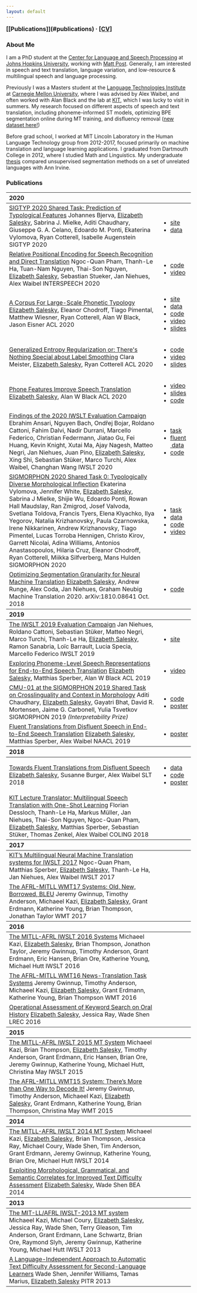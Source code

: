 ```yaml
---
layout: default
---
```


<span style="font-weight: bold; font-size: 16px;">
  [[Publications]](#publications) · <a href="/assets/pdf/Salesky_CV.pdf" target="_blank">[CV]</a>
</span>

### About Me

I am a PhD student at the [Center for Language and Speech Processing](https://www.clsp.jhu.edu/) at [Johns Hopkins University](https://www.cs.jhu.edu/), working with [Matt Post](https://matt.waypost.net/). 
Generally, I am interested in speech and text translation, language variation, and low-resource & multilingual speech and language processing.

Previously I was a Masters student at the [Language Technologies Institute](https://www.lti.cs.cmu.edu/) at [Carnegie Mellon University](https://www.cmu.edu/), where I was advised by Alex Waibel, and often worked with Alan Black and the lab at [KIT](http://isl.anthropomatik.kit.edu/english/), which I was lucky to visit in summers. 
My research focused on different aspects of speech and text translation, including phoneme-informed ST models, optimizing BPE segmentation online during MT training, and disfluency removal ([new dataset here!](https://github.com/isl-mt/fluent-fisher))

Before grad school, I worked at MIT Lincoln Laboratory in the Human Language Technology group from 2012-2017, focused primarily on machine translation and language learning applications.
I graduated from Dartmouth College in 2012, where I studied Math and Linguistics.
My undergraduate [thesis](http://linguistics.dartmouth.edu/undergraduate/honors/past-honors-theses) compared unsupervised segmentation methods on a set of unrelated languages with Ann Irvine.

### Publications

<table>
  <thead>
    <tr>
      <th style="text-align: left">2020</th>
      <th style="text-align: left"></th>
    </tr>
  </thead>
  <tbody>
    <tr>
      <td>
        <a target="_blank" href="/assets/pdf/sigtyp_st2020.pdf">SIGTYP 2020 Shared Task: Prediction of Typological Features</a>
        <paper>
          <authors>Johannes Bjerva, <u>Elizabeth Salesky</u>, Sabrina J. Mielke, Aditi Chaudhary, Giuseppe G. A. Celano, Edoardo M. Ponti, Ekaterina Vylomova, Ryan Cotterell, Isabelle Augenstein</authors>
        <venue>SIGTYP 2020</venue>
        </paper>
      </td>
      <td>
        <ul>
          <li><a target="_blank" href="https://sigtyp.github.io/st2020.html">site</a></li>
          <li><a target="_blank" href="https://github.com/sigtyp/ST2020">data</a></li>
        </ul>
      </td>
    </tr>
    <tr>
      <td>
        <a target="_blank" href="/assets/pdf/interspeech20_relativepos.pdf">Relative Positional Encoding for Speech Recognition and Direct Translation</a>
        <paper>
          <authors>Ngoc-Quan Pham, Thanh-Le Ha, Tuan-Nam Nguyen, Thai-Son Nguyen, <u>Elizabeth Salesky</u>, Sebastian Stueker, Jan Niehues, Alex Waibel</authors>
        <venue>INTERSPEECH 2020</venue>
        </paper>
      </td>
      <td>
        <ul>
          <li><a target="_blank" href="https://github.com/quanpn90/NMTGMinor">code</a></li>
          <li><a target="_blank" href="http://www.interspeech2020.org/index.php?m=content&c=index&a=show&catid=243&id=313">video</a></li>
        </ul>
      </td>
    </tr>
    <tr>
      <td>
        <a target="_blank" href="/assets/pdf/acl20_voxclamantis.pdf">A Corpus For Large-Scale Phonetic Typology</a>
        <paper>
          <authors><u>Elizabeth Salesky</u>, Eleanor Chodroff, Tiago Pimental, Matthew Wiesner, Ryan Cotterell, Alan W Black, Jason Eisner</authors>
        <venue>ACL 2020</venue>
        </paper>
      </td>
      <td>
        <ul>
          <li><a target="_blank" href="https://voxclamantisproject.github.io/">site</a></li>
          <li><a target="_blank" href="https://drive.google.com/drive/folders/10jsQgT5anb-E97DZMbGJjwPZ-Ux91xMM">data</a></li>
          <li><a target="_blank" href="https://github.com/VoxClamantisProject?tab=repositories">code</a></li>
          <li><a target="_blank" href="https://virtual.acl2020.org/paper_main.415.html">video</a></li>
          <li><a target="_blank" href="/assets/pdf/acl20_vox_slides.pdf">slides</a></li>
        </ul>
      </td>
    </tr>
    <tr>
      <td>
        <a target="_blank" href="/assets/pdf/acl20_GER.pdf">Generalized Entropy Regularization or: There's Nothing Special about Label Smoothing</a>
        <paper>
          <authors>Clara Meister, <u>Elizabeth Salesky</u>, Ryan Cotterell</authors>
        <venue>ACL 2020</venue>
        </paper>
      </td>
      <td>
        <ul>
          <li><a target="_blank" href="https://github.com/rycolab/entropyRegularization">code</a></li>
          <li><a target="_blank" href="https://virtual.acl2020.org/paper_main.615.html">video</a></li>          
          <li><a target="_blank" href="/assets/pdf/acl20_ger_slides.pdf">slides</a></li>
        </ul>
      </td>
    </tr>
    <tr>
      <td>
        <a target="_blank" href="/assets/pdf/acl20_phones4st.pdf">Phone Features Improve Speech Translation</a>
        <paper>
          <authors><u>Elizabeth Salesky</u>, Alan W Black</authors>
        <venue>ACL 2020</venue>
        </paper>
      </td>
      <td>
        <ul>
          <li><a target="_blank" href="https://virtual.acl2020.org/paper_main.217.html">video</a></li>
          <li><a target="_blank" href="/assets/pdf/acl20_phones4st_slides.pdf">slides</a></li>
          <li><a target="_blank" href="https://github.com/esalesky/xnmt-devel">code</a></li>
        </ul>
      </td>
    </tr>
    <tr>
      <td>
        <a target="_blank" href="/assets/pdf/2020.iwslt-overview.pdf">Findings of the 2020 IWSLT Evaluation Campaign</a>
        <paper>
          <authors>Ebrahim Ansari, Nguyen Bach, Ondřej Bojar, Roldano Cattoni, Fahim Dalvi, Nadir Durrani, Marcello Federico, Christian Federmann, Jiatao Gu, Fei Huang, Kevin Knight, Xutai Ma, Ajay Nagesh, Matteo Negri, Jan Niehues, Juan Pino, <u>Elizabeth Salesky</u>, Xing Shi, Sebastian Stüker, Marco Turchi, Alex Waibel, Changhan Wang</authors>
        <venue>IWSLT 2020</venue>
        </paper>
      </td>
      <td>
        <ul>
          <li><a target="_blank" href="http://iwslt.org/doku.php?id=conversational_speech_translation">task</a></li>
          <li><a target="_blank" href="https://github.com/isl-mt/fluent-fisher">fluent <br>&nbsp;data</a></li>
          <li><a target="_blank" href="https://github.com/esalesky/fisher-mapping">code</a></li>
        </ul>
      </td>
    </tr>
    <tr>
      <td>
        <a target="_blank" href="/assets/pdf/2020.sigmorphon-task0.pdf">SIGMORPHON 2020 Shared Task 0: Typologically Diverse Morphological Inflection</a>
        <paper>
          <authors>Ekaterina Vylomova, Jennifer White, <u>Elizabeth Salesky</u>, Sabrina J Mielke, Shijie Wu, Edoardo Ponti, Rowan Hall Maudslay, Ran Zmigrod, Josef Valvoda, Svetlana Toldova, Francis Tyers, Elena Klyachko, Ilya Yegorov, Natalia Krizhanovsky, Paula Czarnowska, Irene Nikkarinen, Andrew Krizhanovsky, Tiago Pimentel, Lucas Torroba Hennigen, Christo Kirov, Garrett Nicolai, Adina Williams, Antonios Anastasopoulos, Hilaria Cruz, Eleanor Chodroff, Ryan Cotterell, Miikka Silfverberg, Mans Hulden</authors>
        <venue>SIGMORPHON 2020</venue>
        </paper>
      </td>
      <td>
        <ul>
          <li><a target="_blank" href="https://sigmorphon.github.io/sharedtasks/2020/task0">task</a></li>
          <li><a target="_blank" href="https://github.com/sigmorphon2020/data">data</a></li>
          <li><a target="_blank" href="https://github.com/sigmorphon2020/baselines">code</a></li>
          <li><a target="_blank" href="https://slideslive.com/38929870/sigmorphon-2020-shared-task-0-typologically-diverse-morphological-inflection">video</a></li>
        </ul>
      </td>
    </tr>
    <tr>
      <td>
        <a target="_blank" href="/assets/pdf/mtj_optimizing.pdf">Optimizing Segmentation Granularity for Neural Machine Translation</a>
        <paper>
          <authors><u>Elizabeth Salesky</u>, Andrew Runge, Alex Coda, Jan Niehues, Graham Neubig</authors>
        <venue>Machine Translation 2020. <span style="font-weight:normal;">arXiv:1810.08641 Oct. 2018</span></venue>
        </paper>
      </td>
      <td>
        <ul>
          <li><a target="_blank" href="https://github.com/esalesky/NYFNN">code</a></li>
        </ul>
      </td>
    </tr>
  </tbody>
  <thead>
    <tr>
      <th style="text-align: left">2019</th>
      <th style="text-align: left"></th>
    </tr>
  </thead>
  <tbody>
    <tr>
      <td>
        <a target="_blank" href="/assets/pdf/iwslt19_overview.pdf">The IWSLT 2019 Evaluation Campaign</a>
        <paper>
          <authors>Jan Niehues, Roldano Cattoni, Sebastian Stüker, Matteo Negri, Marco Turchi, Thanh-Le Ha, <u>Elizabeth Salesky</u>, Ramon Sanabria, Loïc Barrault, Lucia Specia, Marcello Federico</authors>
        <venue>IWSLT 2019</venue>
        </paper>
      </td>
      <td>
        <ul>
          <li><a target="_blank" href="https://workshop2019.iwslt.org/">site</a></li>
        </ul>
      </td>
    </tr>
    <tr>
      <td>
        <a target="_blank" href="/assets/pdf/acl19_exploring.pdf">Exploring Phoneme-Level Speech Representations for End-to-End Speech Translation</a>
        <paper>
          <authors><u>Elizabeth Salesky</u>, Matthias Sperber, Alan W Black</authors>
        <venue>ACL 2019</venue>
        </paper>
      </td>
      <td>
        <ul>
          <li><a target="_blank" href="https://vimeo.com/384515395">video</a></li>
        </ul>
      </td>
    </tr>
    <tr>
      <td>
        <a target="_blank" href="/assets/pdf/sigmorphon19_cmu-01.pdf">CMU-01 at the SIGMORPHON 2019 Shared Task on Crosslinguality and Context in Morphology</a>
        <paper>
          <authors>Aditi Chaudhary, <u>Elizabeth Salesky</u>, Gayatri Bhat, David R. Mortensen, Jaime G. Carbonell, Yulia Tsvetkov</authors>
        <venue>SIGMORPHON 2019 <i>(Interpretability Prize)</i></venue>
        </paper>
      </td>
      <td>
        <ul>
          <li><a target="_blank" href="https://github.com/Aditi138/MorphologicalAnalysis">code</a></li>
          <li><a target="_blank" href="/assets/pdf/sigmorphon19_poster.pdf">poster</a></li>
        </ul>
      </td>
    </tr>
    <tr>
      <td>
        <a target="_blank" href="/assets/pdf/naacl19_fluent.pdf">Fluent Translations from Disfluent Speech in End-to-End Speech Translation</a>
        <paper>
          <authors><u>Elizabeth Salesky</u>, Matthias Sperber, Alex Waibel</authors>
        <venue>NAACL 2019</venue>
        </paper>
      </td>
      <td>
        <ul>
          <li><a target="_blank" href="/assets/pdf/naacl19_poster.pdf">poster</a></li>
        </ul>
      </td>
    </tr>
  </tbody>
  <thead>
    <tr>
      <th style="text-align: left">2018</th>
      <th style="text-align: left"></th>
    </tr>
  </thead>
  <tbody>
    <tr>
      <td>
        <a target="_blank" href="/assets/pdf/slt18_towards.pdf">Towards Fluent Translations from Disfluent Speech</a>
        <paper>
          <authors><u>Elizabeth Salesky</u>, Susanne Burger, Alex Waibel</authors>
        <venue>SLT 2018</venue>
        </paper>
      </td>
      <td>
        <ul>
          <li><a target="_blank" href="https://github.com/isl-mt/fluent-fisher">data</a></li>
          <li><a target="_blank" href="https://github.com/esalesky/fisher-mapping">code</a></li>
          <li><a target="_blank" href="/assets/pdf/slt18_poster.pdf">poster</a></li>
        </ul>
      </td>
    </tr>
    <tr>
      <td>
        <a target="_blank" href="/assets/pdf/coling18_lt.pdf">KIT Lecture Translator: Multilingual Speech Translation with One-Shot Learning</a>
        <paper>
          <authors>Florian Dessloch, Thanh-Le Ha, Markus Müller, Jan Niehues, Thai-Son Nguyen, Ngoc-Quan Pham, <u>Elizabeth Salesky</u>, Matthias Sperber, Sebastian Stüker, Thomas Zenkel, Alex Waibel</authors>
        <venue>COLING 2018</venue>
        </paper>
      </td>
      <td>
      </td>
    </tr>
  </tbody>
  <thead>
    <tr>
      <th style="text-align: left">2017</th>
      <th style="text-align: left"></th>
    </tr>
  </thead>
  <tbody>
    <tr>
      <td>
        <a target="_blank" href="/assets/pdf/iwslt17_kit.pdf">KIT’s Multilingual Neural Machine Translation systems for IWSLT 2017</a>
        <paper>
          <authors>Ngoc-Quan Pham, Matthias Sperber, <u>Elizabeth Salesky</u>, Thanh-Le Ha, Jan Niehues, Alex Waibel</authors>
        <venue>IWSLT 2017</venue>
        </paper>
      </td>
      <td>
        <ul>
        </ul>
      </td>
    </tr>
    <tr>
      <td>
        <a target="_blank" href="/assets/pdf/wmt17_afrl-ll.pdf">The AFRL-MITLL WMT17 Systems: Old, New, Borrowed, BLEU</a>
        <paper>
          <authors>Jeremy Gwinnup, Timothy Anderson, Michaeel Kazi, <u>Elizabeth Salesky</u>, Grant Erdmann, Katherine Young, Brian Thompson, Jonathan Taylor</authors>
        <venue>WMT 2017</venue>
        </paper>
      </td>
      <td>
        <ul>
        </ul>
      </td>
    </tr>
  </tbody>
  <thead>
    <tr>
      <th style="text-align: left">2016</th>
      <th style="text-align: left"></th>
    </tr>
  </thead>
  <tbody>
    <tr>
      <td>
        <a target="_blank" href="/assets/pdf/iwslt16_afrl-ll.pdf">The MITLL-AFRL IWSLT 2016 Systems</a>
        <paper>
          <authors>Michaeel Kazi, <u>Elizabeth Salesky</u>, Brian Thompson, Jonathon Taylor, Jeremy Gwinnup, Timothy Anderson, Grant Erdmann, Eric Hansen, Brian Ore, Katherine Young, Michael Hutt</authors>
        <venue>IWSLT 2016</venue>
        </paper>
      </td>
      <td>
        <ul>
        </ul>
      </td>
    </tr>
    <tr>
      <td>
        <a target="_blank" href="/assets/pdf/wmt16_afrl-ll.pdf">The AFRL-MITLL WMT16 News-Translation Task Systems</a>
        <paper>
          <authors>Jeremy Gwinnup, Timothy Anderson, Michaeel Kazi, <u>Elizabeth Salesky</u>, Grant Erdmann, Katherine Young, Brian Thompson</authors>
        <venue>WMT 2016</venue>
        </paper>
      </td>
      <td>
        <ul>
        </ul>
      </td>
    </tr>
    <tr>
      <td>
        <a target="_blank" href="/assets/pdf/lrec16_kws.pdf">Operational Assessment of Keyword Search on Oral History</a>
        <paper>
          <authors><u>Elizabeth Salesky</u>, Jessica Ray, Wade Shen</authors>
        <venue>LREC 2016</venue>
        </paper>
      </td>
      <td>
        <ul>
        </ul>
      </td>
    </tr>
  </tbody>
  <thead>
    <tr>
      <th style="text-align: left">2015</th>
      <th style="text-align: left"></th>
    </tr>
  </thead>
  <tbody>
    <tr>
      <td>
        <a target="_blank" href="/assets/pdf/iwslt15_afrl-ll.pdf">The MITLL-AFRL IWSLT 2015 MT System</a>
        <paper>
          <authors>Michaeel Kazi, Brian Thompson, <u>Elizabeth Salesky</u>, Timothy Anderson, Grant Erdmann, Eric Hansen, Brian Ore, Jeremy Gwinnup, Katherine Young, Michael Hutt, Christina May</authors>
        <venue>IWSLT 2015</venue>
        </paper>
      </td>
      <td>
        <ul>
        </ul>
      </td>
    </tr>
    <tr>
      <td>
        <a target="_blank" href="/assets/pdf/wmt15_afrl-ll.pdf">The AFRL-MITLL WMT15 System: There’s More than One Way to Decode It!</a>
        <paper>
          <authors>Jeremy Gwinnup, Timothy Anderson, Michaeel Kazi, <u>Elizabeth Salesky</u>, Grant Erdmann, Katherine Young, Brian Thompson, Christina May</authors>
        <venue>WMT 2015</venue>
        </paper>
      </td>
      <td>
        <ul>
        </ul>
      </td>
    </tr>
  </tbody>
  <thead>
    <tr>
      <th style="text-align: left">2014</th>
      <th style="text-align: left"></th>
    </tr>
  </thead>
  <tbody>
    <tr>
      <td>
        <a target="_blank" href="/assets/pdf/iwslt14_afrl-ll.pdf">The MITLL-AFRL IWSLT 2014 MT System</a>
        <paper>
          <authors>Michaeel Kazi, <u>Elizabeth Salesky</u>, Brian Thompson, Jessica Ray, Michael Coury, Wade Shen, Tim Anderson, Grant Erdmann, Jeremy Gwinnup, Katherine Young, Brian Ore, Michael Hutt</authors>
        <venue>IWSLT 2014</venue>
        </paper>
      </td>
      <td>
        <ul>
        </ul>
      </td>
    </tr>
    <tr>
      <td>
        <a target="_blank" href="/assets/pdf/bea14_ilr.pdf">Exploiting Morphological, Grammatical, and Semantic Correlates for Improved Text Difficulty Assessment</a>
        <paper>
          <authors><u>Elizabeth Salesky</u>, Wade Shen</authors>
        <venue>BEA 2014</venue>
        </paper>
      </td>
      <td>
        <ul>
        </ul>
      </td>
    </tr>
  </tbody>
  <thead>
    <tr>
      <th style="text-align: left">2013</th>
      <th style="text-align: left"></th>
    </tr>
  </thead>
  <tbody>
    <tr>
      <td>
        <a target="_blank" href="/assets/pdf/iwslt13_afrl-ll.pdf">The MIT-LL/AFRL IWSLT-2013 MT system</a>
        <paper>
          <authors>Michaeel Kazi, Michael Coury, <u>Elizabeth Salesky</u>, Jessica Ray, Wade Shen, Terry Gleason, Tim Anderson, Grant Erdmann, Lane Schwartz, Brian Ore, Raymond Slyh, Jeremy Gwinnup, Katherine Young, Michael Hutt</authors>
        <venue>IWSLT 2013</venue>
        </paper>
      </td>
      <td>
        <ul>
        </ul>
      </td>
    </tr>
    <tr>
      <td>
        <a target="_blank" href="/assets/pdf/pitr13_ilr.pdf">A Language-Independent Approach to Automatic Text Difficulty Assessment for Second-Language Learners</a>
        <paper>
          <authors>Wade Shen, Jennifer Williams, Tamas Marius, <u>Elizabeth Salesky</u></authors>
        <venue>PITR 2013</venue>
        </paper>
      </td>
      <td>
        <ul>
        </ul>
      </td>
    </tr>
  </tbody>
</table>
